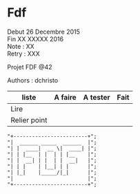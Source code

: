 # Fdf
Debut 26 Decembre 2015  
Fin XX XXXXX 2016  
Note : XX  
Retry : XXX  

Projet FDF @42

Authors : dchristo

liste     | A faire | A tester | Fait
----------|:--------|:--------:|-----:
Lire | | |
Relier point | | |


	"+------------------------+";
	"|  ______ _____  ______  |";
	"| |  ____|  __ \|  ____| |";
	"| | |__  | |  | | |__    |";
	"| |  __| | |  | |  __|   |";
	"| | |    | |__| | |      |";
	"| |_|    |_____/|_|      |";
	"|                        |";
	"+------------------------+";
